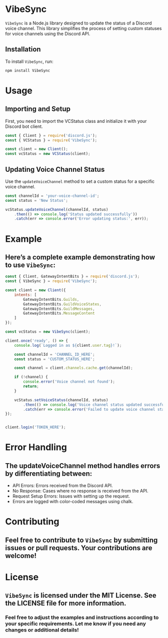 # VibeSync

`VibeSync` is a Node.js library designed to update the status of a Discord voice channel. This library simplifies the process of setting custom statuses for voice channels using the Discord API.

## Installation

To install `VibeSync`, run:

```bash
npm install VibeSync
```
# Usage
## Importing and Setup
First, you need to import the VCStatus class and initialize it with your Discord bot client.
```js
const { Client } = require('discord.js');
const { VCStatus } = require('VibeSync');

const client = new Client();
const vcStatus = new VCStatus(client);

```
## Updating Voice Channel Status
Use the `updateVoiceChannel` method to set a custom status for a specific voice channel.
```js
const channelId = 'your-voice-channel-id';
const status = 'New Status';

vcStatus.updateVoiceChannel(channelId, status)
    .then(() => console.log('Status updated successfully'))
    .catch(err => console.error('Error updating status:', err));

```

# Example
## Here’s a complete example demonstrating how to use `VibeSync`:
```js
const { Client, GatewayIntentBits } = require('discord.js');
const { VibeSync } = require('VibeSync');

const client = new Client({
    intents: [
        GatewayIntentBits.Guilds,
        GatewayIntentBits.GuildVoiceStates,
        GatewayIntentBits.GuildMessages,
        GatewayIntentBits.MessageContent
    ]
});

const vcStatus = new VibeSync(client);

client.once('ready', () => {
    console.log(`Logged in as ${client.user.tag}!`);

    const channelId = 'CHANNEL_ID_HERE';  
    const status = 'CUSTOM_STATUS_HERE';

    const channel = client.channels.cache.get(channelId);

    if (!channel) {
        console.error('Voice channel not found');
        return;
    }

    vcStatus.setVoiceStatus(channelId, status)
        .then(() => console.log('Voice channel status updated successfully'))
        .catch(err => console.error('Failed to update voice channel status:', err));
});


client.login('TOKEN_HERE');
```

# Error Handling
## The updateVoiceChannel method handles errors by differentiating between:

- API Errors: Errors received from the Discord API.
- No Response: Cases where no response is received from the API.
- Request Setup Errors: Issues with setting up the request.
- Errors are logged with color-coded messages using chalk.
  
# Contributing
## Feel free to contribute to `VibeSync` by submitting issues or pull requests. Your contributions are welcome!

# License
## `VibeSync` is licensed under the MIT License. See the LICENSE file for more information.
### Feel free to adjust the examples and instructions according to your specific requirements. Let me know if you need any changes or additional details!




